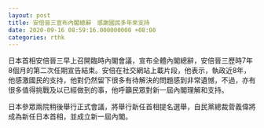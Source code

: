 ```yaml
---
layout: post
title: 安倍晉三宣布內閣總辭　感謝國民多年來支持
date: 2020-09-16 08:59:16.000000000 +08:00
categories: rthk
---
```


日本首相安倍晉三早上召開臨時內閣會議，宣布全體內閣總辭，安倍晉三歷時7年8個月的第二次任期宣告結束。安倍在社交網站上載片段，他表示，執政近8年，他感激國民的支持，他對仍然留下很多有待解決的問題感到非常遺憾，不過，亦有很多值得挑戰及以已經做到的事，他呼籲民眾對新一屆內閣理解和支持。

日本參眾兩院稍後舉行正式會議，將舉行新任首相提名選舉，自民黨總裁菅義偉將成為新任日本首相，並成立新一屆內閣。
